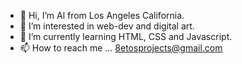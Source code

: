 - 👋 Hi, I’m Al from Los Angeles California.
- 👀 I’m interested in web-dev and digital art.
- 🌱 I’m currently learning HTML, CSS and Javascript.
- 📫 How to reach me ... 8etosprojects@gmail.com

